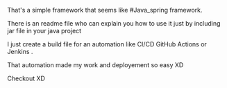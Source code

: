 That's a simple framework that seems like #Java_spring framework.

There is an readme file who can explain you how to use it just by including jar file in your java project

I just create a build file for an automation like CI/CD GitHub Actions or Jenkins .

That automation made my work and deployement so easy XD

Checkout XD
